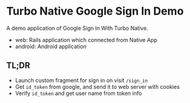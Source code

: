 # Turbo Native Google Sign In Demo

A demo application of Google Sign In With Turbo Native.

- web: Rails application which connected from Native App
- android: Android application

## TL;DR

- Launch custom fragment for sign in on visit `/sign_in`
- Get `id_token` from google, and send it to web server with cookies
- Verify `id_token` and get user name from token info
